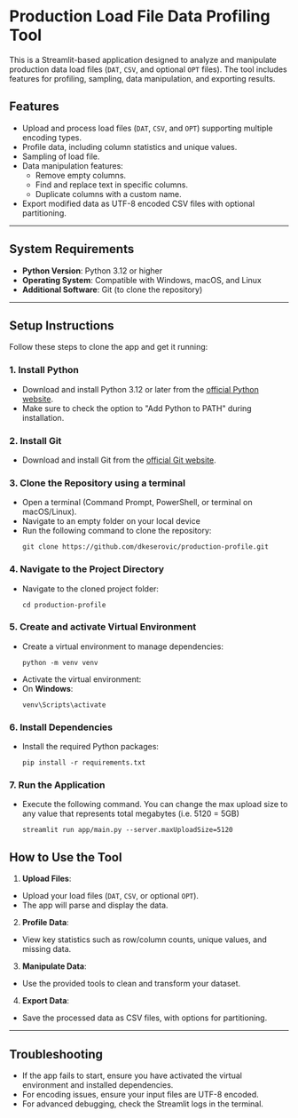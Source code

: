 # Production Load File Data Profiling Tool

This is a Streamlit-based application designed to analyze and manipulate production data load files (`DAT`, `CSV`, and optional `OPT` files). The tool includes features for profiling, sampling, data manipulation, and exporting results.

## Features
- Upload and process load files (`DAT`, `CSV`, and `OPT`) supporting multiple encoding types.
- Profile data, including column statistics and unique values.
- Sampling of load file.
- Data manipulation features:
  - Remove empty columns.
  - Find and replace text in specific columns.
  - Duplicate columns with a custom name.
- Export modified data as UTF-8 encoded CSV files with optional partitioning.

---

## System Requirements
- **Python Version**: Python 3.12 or higher
- **Operating System**: Compatible with Windows, macOS, and Linux
- **Additional Software**: Git (to clone the repository)

---

## Setup Instructions

Follow these steps to clone the app and get it running:

### 1. Install Python
- Download and install Python 3.12 or later from the [official Python website](https://www.python.org/downloads/).
- Make sure to check the option to "Add Python to PATH" during installation.

### 2. Install Git
- Download and install Git from the [official Git website](https://git-scm.com/).

### 3. Clone the Repository using a terminal 
- Open a terminal (Command Prompt, PowerShell, or terminal on macOS/Linux).
- Navigate to an empty folder on your local device
- Run the following command to clone the repository:
    ```
    git clone https://github.com/dkeserovic/production-profile.git
    ```

### 4. Navigate to the Project Directory
- Navigate to the cloned project folder:
    ```
    cd production-profile
    ```

### 5. Create and activate Virtual Environment
- Create a virtual environment to manage dependencies:
    ```
    python -m venv venv
    ```
- Activate the virtual environment:
- On **Windows**:
  ```
  venv\Scripts\activate
  ```

### 6. Install Dependencies
- Install the required Python packages:
    ```
    pip install -r requirements.txt
    ```

### 7. Run the Application
- Execute the following command. You can change the max upload size to any value that represents total megabytes (i.e. 5120 = 5GB)
    ```
    streamlit run app/main.py --server.maxUploadSize=5120
    ```


## How to Use the Tool
1. **Upload Files**:
 - Upload your load files (`DAT`, `CSV`, or optional `OPT`).
 - The app will parse and display the data.
2. **Profile Data**:
 - View key statistics such as row/column counts, unique values, and missing data.
3. **Manipulate Data**:
 - Use the provided tools to clean and transform your dataset.
4. **Export Data**:
 - Save the processed data as CSV files, with options for partitioning.

---

## Troubleshooting
- If the app fails to start, ensure you have activated the virtual environment and installed dependencies.
- For encoding issues, ensure your input files are UTF-8 encoded.
- For advanced debugging, check the Streamlit logs in the terminal.